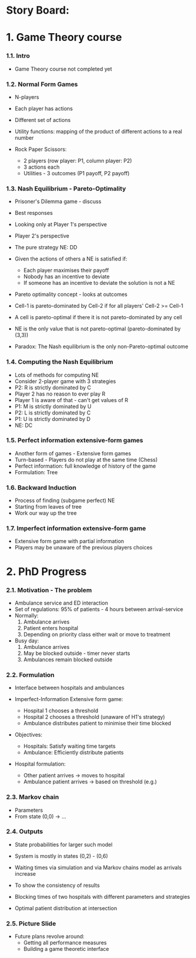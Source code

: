 # **Story Board**:

# 1. Game Theory course

### **1.1. Intro**
- Game Theory course not completed yet

### **1.2. Normal Form Games**
- N-players
- Each player has actions
- Different set of actions
- Utility functions: mapping of the product of different actions to a real number

- Rock Paper Scissors: 
    - 2 players (row player: P1, column player: P2)
    - 3 actions each
    - Utilities - 3 outcomes (P1 payoff, P2 payoff)

### **1.3. Nash Equilibrium - Pareto-Optimality**
- Prisoner's Dilemma game - discuss
- Best responses 
- Looking only at Player 1's perspective
- Player 2's perspective
- The pure strategy NE: DD
- Given the actions of others a NE is satisfied if:
    - Each player maximises their payoff
    - Nobody has an incentive to deviate
    - If someone has an incentive to deviate the solution is not a NE

- Pareto optimality concept - looks at outcomes
- Cell-1 is pareto-dominated by Cell-2 if for all players' Cell-2 >= Cell-1
- A cell is pareto-optimal if there it is not pareto-dominated by any cell
- NE is the only value that is not pareto-optimal (pareto-dominated by (3,3))
- Paradox: The Nash equilibrium is the only non-Pareto-optimal outcome 

### **1.4. Computing the Nash Equilibrium**
- Lots of methods for computing NE
- Consider 2-player game with 3 strategies
- P2: R is strictly dominated by C
- Player 2 has no reason to ever play R
- Player 1 is aware of that - can't get values of R
- P1: M is strictly dominated by U
- P2: L is strictly dominated by C
- P1: U is strictly dominated by D
- NE: DC

### **1.5. Perfect information extensive-form games**
- Another form of games - Extensive form games 
- Turn-based - Players do not play at the same time (Chess)
- Perfect information: full knowledge of history of the game
- Formulation: Tree

### **1.6. Backward Induction**
- Process of finding (subgame perfect) NE
- Starting from leaves of tree
- Work our way up the tree

### **1.7. Imperfect information extensive-form game**
- Extensive form game with partial information
- Players may be unaware of the previous players choices

# 2. PhD Progress

### **2.1. Motivation - The problem**
- Ambulance service and ED interaction
- Set of regulations: 95% of patients - 4 hours between arrival-service
- Normally: 
    1. Ambulance arrives
    2. Patient enters hospital
    3. Depending on priority class either wait or move to treatment
- Busy day:
    1. Ambulance arrives
    2. May be blocked outside - timer never starts
    3. Ambulances remain blocked outside

### **2.2. Formulation**
- Interface between hospitals and ambulances
- Imperfect-Information Extensive form game:
    - Hospital 1 chooses a threshold
    - Hospital 2 chooses a threshold (unaware of H1's strategy)
    - Ambulance distributes patient to minimise their time blocked
- Objectives:
    - Hospitals: Satisfy waiting time targets
    - Ambulance: Efficiently distribute patients 

- Hospital formulation:
    - Other patient arrives -> moves to hospital
    - Ambulance patient arrives -> based on threshold (e.g.)

### **2.3. Markov chain**
- Parameters
- From state (0,0) -> ...

### **2.4. Outputs**
- State probabilities for larger such model
- System is mostly in states (0,2) - (0,6)

- Waiting times via simulation and via Markov chains model as arrivals increase
- To show the consistency of results

- Blocking times of two hospitals with different parameters and strategies
- Optimal patient distribution at intersection

### **2.5. Picture Slide**
- Future plans revolve around:
    - Getting all performance measures
    - Building a game theoretic interface